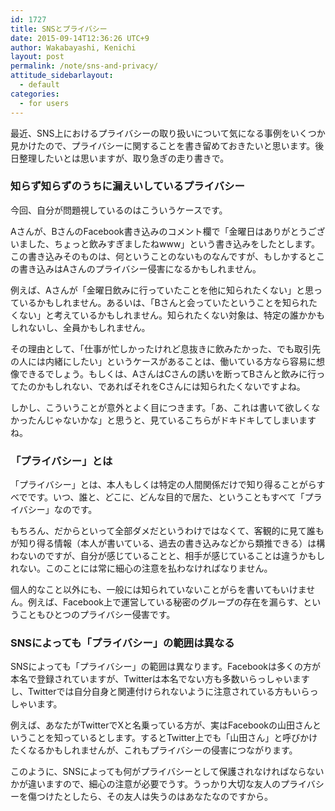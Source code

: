 ```yaml
---
id: 1727
title: SNSとプライバシー
date: 2015-09-14T12:36:26 UTC+9
author: Wakabayashi, Kenichi
layout: post
permalink: /note/sns-and-privacy/
attitude_sidebarlayout:
  - default
categories:
  - for users
---
```

最近、SNS上におけるプライバシーの取り扱いについて気になる事例をいくつか見かけたので、プライバシーに関することを書き留めておきたいと思います。後日整理したいとは思いますが、取り急ぎの走り書きで。

### 知らず知らずのうちに漏えいしているプライバシー
今回、自分が問題視しているのはこういうケースです。

Aさんが、BさんのFacebook書き込みのコメント欄で「金曜日はありがとうございました、ちょっと飲みすぎましたねwww」という書き込みをしたとします。この書き込みそのものは、何ということのないものなんですが、もしかするとこの書き込みはAさんのプライバシー侵害になるかもしれません。

例えば、Aさんが「金曜日飲みに行っていたことを他に知られたくない」と思っているかもしれません。あるいは、「Bさんと会っていたということを知られたくない」と考えているかもしれません。知られたくない対象は、特定の誰かかもしれないし、全員かもしれません。

その理由として、「仕事が忙しかったけれど息抜きに飲みたかった、でも取引先の人には内緒にしたい」というケースがあることは、働いている方なら容易に想像できるでしょう。もしくは、AさんはCさんの誘いを断ってBさんと飲みに行ってたのかもしれない、であればそれをCさんには知られたくないですよね。

しかし、こういうことが意外とよく目につきます。「あ、これは書いて欲しくなかったんじゃないかな」と思うと、見ているこちらがドキドキしてしまいますね。

### 「プライバシー」とは
「プライバシー」とは、本人もしくは特定の人間関係だけで知り得ることがらすべでです。いつ、誰と、どこに、どんな目的で居た、ということもすべて「プライバシー」なのです。

もちろん、だからといって全部ダメだというわけではなくて、客観的に見て誰もが知り得る情報（本人が書いている、過去の書き込みなどから類推できる）は構わないのですが、自分が感じていることと、相手が感じていることは違うかもしれない。このことには常に細心の注意を払わなければなりません。

個人的なこと以外にも、一般には知られていないことがらを書いてもいけません。例えば、Facebook上で運営している秘密のグループの存在を漏らす、ということもひとつのプライバシー侵害です。

### SNSによっても「プライバシー」の範囲は異なる
SNSによっても「プライバシー」の範囲は異なります。Facebookは多くの方が本名で登録されていますが、Twitterは本名でない方も多数いらっしゃいますし、Twitterでは自分自身と関連付けられないように注意されている方もいらっしゃいます。

例えば、あなたがTwitterでXと名乗っている方が、実はFacebookの山田さんということを知っているとします。するとTwitter上でも「山田さん」と呼びかけたくなるかもしれませんが、これもプライバシーの侵害につながります。

このように、SNSによっても何がプライバシーとして保護されなければならないかが違いますので、細心の注意が必要でうす。うっかり大切な友人のプライバシーを傷つけたとしたら、その友人は失うのはあなたなのですから。